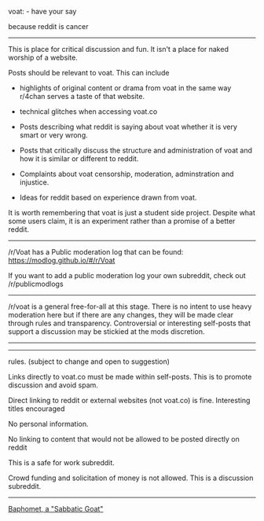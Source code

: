voat:  - have your say



because reddit is cancer


-----------------------
This is place for critical discussion and fun.  It isn't a place for naked worship of a website.

Posts should be relevant to voat.  This can include 

* highlights of  original content or drama from voat in the same way r/4chan serves a taste of that website.

* technical glitches when accessing voat.co

* Posts describing what reddit is saying about voat whether it is very smart or very wrong.  

* Posts that critically discuss the structure and administration of voat and how it is similar or different to reddit.  

* Complaints about voat censorship, moderation, adminstration and injustice.  

* Ideas for reddit based on experience drawn from voat.

It is worth remembering that voat is just a student side project.   Despite what some users claim, it is an experiment rather than a promise of a better reddit.  

--------------------

/r/Voat has a Public moderation log that can be found:
https://modlog.github.io/#/r/Voat

If you want to add a public moderation log  your own subreddit, check out /r/publicmodlogs 

-----------------

/r/voat is a general free-for-all at this stage.  There is no intent to use heavy moderation here but if there are any changes, they will be made clear through rules and transparency.  Controversial or interesting self-posts that support a discussion may be stickied at the mods discretion.

----------------- 

------------------
rules. (subject to change and open to suggestion)

Links directly to voat.co must be made within self-posts.   This is to promote discussion and avoid spam. 

Direct linking to reddit or external websites (not voat.co) is fine.  Interesting titles encouraged 

No personal information.  

No linking to content that would not be allowed to be posted directly on reddit

This is a safe for work subreddit.

Crowd funding and solicitation of money is not allowed.  This is a discussion subreddit.

-------------------

[](/sidebar)

[Baphomet, a "Sabbatic Goat"](http://en.wikipedia.org/wiki/Baphomet)


